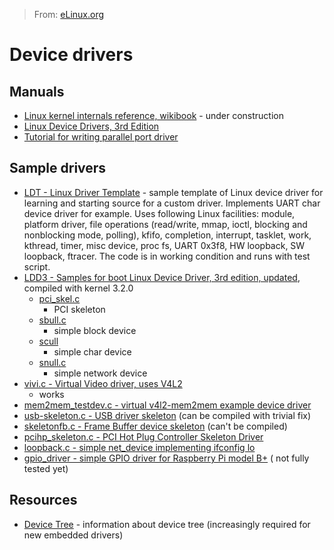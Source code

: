 > From: [eLinux.org](http://eLinux.org/Device_drivers "http://eLinux.org/Device_drivers")


# Device drivers



## Manuals

-   [Linux kernel internals reference,
    wikibook](http://en.wikibooks.org/wiki/The_Linux_Kernel) - under
    construction
-   [Linux Device Drivers, 3rd Edition](http://www.makelinux.net/ldd3/)
-   [Tutorial for writing parallel port
    driver](http://www.makelinux.net/reference.d/drivers_linux)

## Sample drivers

-   [LDT - Linux Driver Template](https://github.com/makelinux/ldt/) -
    sample template of Linux device driver for learning and starting
    source for a custom driver. Implements UART char device driver for
    example. Uses following Linux facilities: module, platform driver,
    file operations (read/write, mmap, ioctl, blocking and nonblocking
    mode, polling), kfifo, completion, interrupt, tasklet, work,
    kthread, timer, misc device, proc fs, UART 0x3f8, HW loopback, SW
    loopback, ftracer. The code is in working condition and runs with
    test script.
-   [LDD3 - Samples for boot Linux Device Driver, 3rd edition,
    updated](https://github.com/martinezjavier/ldd3/), compiled with
    kernel 3.2.0
    -   [pci\_skel.c](https://github.com/martinezjavier/ldd3/blob/master/pci/pci_skel.c)
        - PCI skeleton
    -   [sbull.c](https://github.com/martinezjavier/ldd3/blob/master/sbull/sbull.c)
        - simple block device
    -   [scull](https://github.com/martinezjavier/ldd3/tree/master/scull)
        - simple char device
    -   [snull.c](https://github.com/martinezjavier/ldd3/blob/master/snull/snull.c)
        - simple network device
-   [vivi.c - Virtual Video driver, uses
    V4L2](http://lxr.free-electrons.com/source/drivers/media/video/vivi.c)
    - works
-   [mem2mem\_testdev.c - virtual v4l2-mem2mem example device
    driver](http://lxr.free-electrons.com/source/drivers/media/video/mem2mem_testdev.c)
-   [usb-skeleton.c - USB driver
    skeleton](http://lxr.free-electrons.com/source/drivers/usb/usb-skeleton.c)
    (can be compiled with trivial fix)
-   [skeletonfb.c - Frame Buffer device
    skeleton](http://lxr.free-electrons.com/source/drivers/video/skeletonfb.c)
    (can't be compiled)
-   [pcihp\_skeleton.c - PCI Hot Plug Controller Skeleton
    Driver](http://lxr.free-electrons.com/source/drivers/pci/hotplug/pcihp_skeleton.c)
-   [loopback.c - simple net\_device implementing ifconfig
    lo](http://lxr.free-electrons.com/source/drivers/net/loopback.c)
-   [gpio\_driver - simple GPIO driver for Raspberry Pi model
    B+](https://github.com/23ars/linux_gpio_driver) ( not fully tested
    yet)

## Resources

-   [Device Tree](http://eLinux.org/Device_Tree "Device Tree") - information about device
    tree (increasingly required for new embedded drivers)


